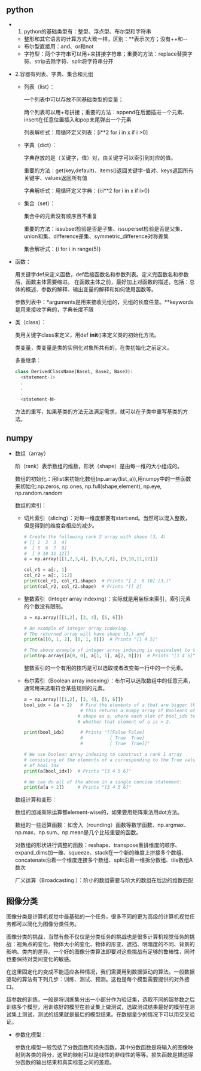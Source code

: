 ## python
- 1. python的基础类型有：整型、浮点型、布尔型和字符串
  - 整形和其它语言的计算方式大致一样，区别：**表示次方；没有++和--
  - 布尔型直接用：and、or和not
  - 字符型：两个字符串可以用+来拼接字符串；重要的方法：replace替换字符、strip去除字符、split将字符串分开
- 2.容器有列表、字典、集合和元组
  - 列表（list）：
  
    一个列表中可以存放不同基础类型的变量；
    
    两个列表可以用+号拼接；重要的方法：append在后面插进一个元素、insert在任意位置插入和pop末尾弹出一个元素
  
    列表解析式：用循环定义列表：[i**2 for i in x if i >0]
  
  - 字典（dict）：
  
    字典存放的是（关键字，值）对，由关键字可以索引到对应的值。
    
    重要的方法：get(key,default)、items()返回关键字-值对、keys返回所有关键字、values返回所有值
    
    字典解析式：用循环定义字典：{i:i**2 for i in x if i>0}
  
  - 集合（set）：
  
    集合中的元素没有顺序且不重复
    
    重要的方法：issubset检验是否是子集、issuperset检验是否是父集、union和集、difference差集、symmetric_difference对称差集
    
    集合解析式：{i for i in range(5)}
- 函数：

  用关键字def来定义函数，def后接函数名和参数列表。定义完函数名和参数后，函数主体需要缩进。
  在函数主体之前，最好加上对函数的描述，包括：总体的概述、参数的解释、输出变量的解释和如何使用函数等。
  
  参数列表中：*arguments是用来接收元组的，元组的长度任意。**keywords是用来接收字典的，字典长度不限
  
- 类（class）：

  类用关键字class来定义，用def __init__()来定义类的初始化方法。
  
  类变量，类变量是类的实例化对象所共有的，在类初始化之前定义。
  
  多重继承：
  ```python
  class DerivedClassName(Base1, Base2, Base3):
    <statement-1>
    .
    .
    .
    <statement-N>
  ```
  方法的重写，如果基类的方法无法满足需求，就可以在子类中重写基类的方法。
  
## numpy
  
  - 数组（array）
    
    阶（rank）表示数组的维数，形状（shape）是由每一维的大小组成的。
    
    数组的初始化：用list来初始化数组(np.array(list_a)),用numpy中的一些函数来初始化:np.zeros, np.ones, np.full(shape,element), np.eye, np.random.random
    
    数组的索引：
      
      - 切片索引（slicing）：对每一维度都要有start:end。当然可以混入整数，但是得到的维度会相应的减少。
        ```python
        # Create the following rank 2 array with shape (3, 4)
        # [[ 1  2  3  4]
        #  [ 5  6  7  8]
        #  [ 9 10 11 12]]
        a = np.array([[1,2,3,4], [5,6,7,8], [9,10,11,12]])

        col_r1 = a[:, 1]
        col_r2 = a[:, 1:2]
        print(col_r1, col_r1.shape)  # Prints "[ 2  6 10] (3,)"
        print(col_r2, col_r2.shape)  # Prints "[[ 2]
        ```
    
    - 整数索引（Integer array indexing）：实际就是用坐标来索引，索引元素的个数没有限制。
      ```python
      a = np.array([[1,2], [3, 4], [5, 6]])

      # An example of integer array indexing.
      # The returned array will have shape (3,) and
      print(a[[0, 1, 2], [0, 1, 0]])  # Prints "[1 4 5]"

      # The above example of integer array indexing is equivalent to this:
      print(np.array([a[0, 0], a[1, 1], a[2, 0]]))  # Prints "[1 4 5]"
      ```
    
      整数索引的一个有用的技巧是可以选取或者改变每一行中的一个元素。
    
    - 布尔索引（Boolean array indexing）：布尔可以选取数组中的任意元素，通常用来选取符合某些规则的元素。
      ```python
      a = np.array([[1,2], [3, 4], [5, 6]])
      bool_idx = (a > 2)   # Find the elements of a that are bigger than 2;
                           # this returns a numpy array of Booleans of the same
                          # shape as a, where each slot of bool_idx tells
                          # whether that element of a is > 2.

      print(bool_idx)      # Prints "[[False False]
                           #          [ True  True]
                           #          [ True  True]]"

      # We use boolean array indexing to construct a rank 1 array
      # consisting of the elements of a corresponding to the True values
      # of bool_idx
      print(a[bool_idx])  # Prints "[3 4 5 6]"

      # We can do all of the above in a single concise statement:
      print(a[a > 2])     # Prints "[3 4 5 6]"
      ```
    
    数组计算和变形：
    
      数组的加减乘除运算都element-wise的，如果要用矩阵乘法用dot方法。
      
      数组的一些运算函数：如舍入（rounding）函数等数学函数、np.argmax、np.max、np.sum、np.mean是几个比较重要的函数。
      
      对数组的形状进行调整的函数：reshape、transpose重排维度的顺序、expand_dims加一维、squeeze、stack在一个新的维度上拼接多个数组、concatenate沿着一个维度连接多个数组、split沿着一维拆分数组、tile数组A数次
      
      广义运算（Broadcasting ）：阶小的数组需要与阶大的数组在后边的维数匹配
      
## 图像分类
  
  图像分类是计算机视觉中最基础的一个任务，很多不同的更为高级的计算机视觉任务都可以简化为图像分类任务。
  
  图像分类的挑战，当然有些不仅仅是分类任务的挑战也是很多计算机视觉任务的挑战：视角点的变化、物体大小的变化、物体的形变、遮挡、明暗度的不同、背景的影响、类内的差异。一个好的图像分类算法即要对这些挑战有足够的鲁棒性，同时也要保持对类间变化的敏感。
  
  在这里固定化的变成不能适应各种情况，我们需要用到数据驱动的算法。一般数据驱动的算法有下列几步：训练、测试、预测。这也是每个模型需要提供的对外接口。
  
  超参数的训练，一般是将训练集分出一小部分作为验证集，选取不同的超参数之后训练多个模型，用训练好的模型在验证集上做测试，选取测试结果最好的模型在测试集上测试，测试的结果就是最后的模型结果。在数据量少的情况下可以用交叉验证。
  
  - 参数化模型：
    
    参数化模型一般包括了分数函数和损失函数。其中分数函数是将输入的图像映射到各类的得分，这里的映射可以是线性的非线性的等等。损失函数是描述得分函数的输出结果和真实标签之间的差距。

